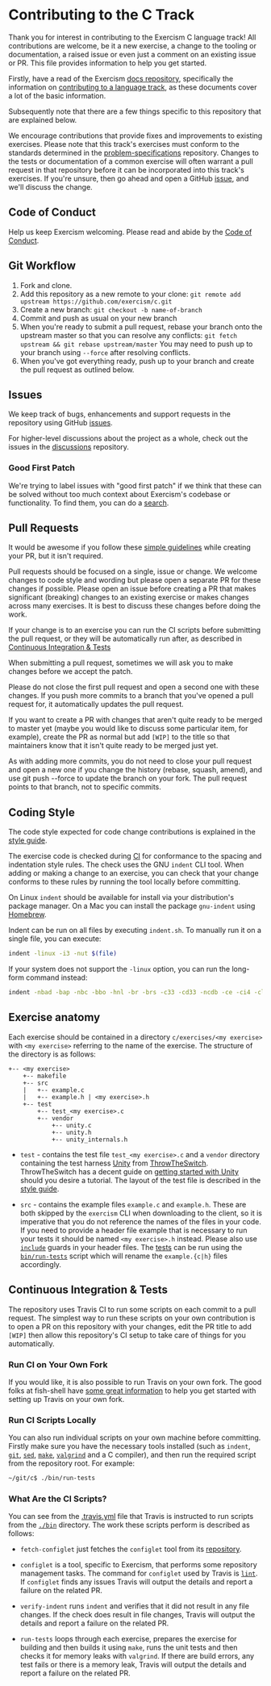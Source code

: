 # Contributing to the C Track

Thank you for interest in contributing to the Exercism C language track! 
All contributions are welcome, be it a new exercise, a change to the tooling or documentation, a raised issue or even just a comment on an existing issue or PR.
This file provides information to help you get started.

Firstly, have a read of the Exercism [docs repository](https://github.com/exercism/docs), specifically the information on [contributing to a language track](https://github.com/exercism/docs/blob/master/contributing-to-language-tracks/README.md), as these documents cover a lot of the basic information.

Subsequently note that there are a few things specific to this repository that are explained below.

We encourage contributions that provide fixes and improvements to existing exercises. 
Please note that this track's exercises must conform to the standards determined in the [problem-specifications](https://github.com/exercism/problem-specifications) repository.
Changes to the tests or documentation of a common exercise will often warrant a pull request in that repository before it can be incorporated into this track's exercises. 
If you're unsure, then go ahead and open a GitHub [issue](https://github.com/exercism/c/blob/master/docs/CONTRIBUTING.md#issues), and we'll discuss the change.

## Code of Conduct

Help us keep Exercism welcoming.
Please read and abide by the [Code of Conduct](https://github.com/exercism/exercism.io/blob/master/CODE_OF_CONDUCT.md).

## Git Workflow

1. Fork and clone.
2. Add this repository as a new remote to your clone: `git remote add upstream https://github.com/exercism/c.git`
3. Create a new branch: `git checkout -b name-of-branch`
4. Commit and push as usual on your new branch
5. When you're ready to submit a pull request, rebase your branch onto the upstream master so that you can resolve any conflicts: `git fetch upstream && git rebase upstream/master` You may need to push up to your branch using `--force` after resolving conflicts.
6. When you've got everything ready, push up to your branch and create the pull request as outlined below.

## Issues

We keep track of bugs, enhancements and support requests in the repository using GitHub [issues](https://github.com/exercism/c/issues).

For higher-level discussions about the project as a whole, check out the issues in the [discussions](https://github.com/exercism/discussions/issues) repository.

### Good First Patch

We're trying to label issues with "good first patch" if we think that these can be solved without too much context about Exercism's codebase or functionality. To find them, you can do a [search](https://github.com/exercism/c/good-first-patch).

## Pull Requests

It would be awesome if you follow these [simple guidelines](https://github.com/exercism/docs/blob/master/contributing/pull-request-guidelines.md) while creating your PR, but it isn't required.

Pull requests should be focused on a single, issue or change.
We welcome changes to code style and wording but please open a separate PR for these changes if possible.
Please open an issue before creating a PR that makes significant (breaking) changes to an existing exercise or makes changes across many exercises. It is best to discuss these changes before doing the work.

If your change is to an exercise you can run the CI scripts before submitting the pull request, or they will be automatically run after, as described in [Continuous Integration & Tests](https://github.com/exercism/c/blob/master/docs/CONTRIBUTING.md#continuous-integration--tests) 

When submitting a pull request, sometimes we will ask you to make changes before we accept the patch.

Please do not close the first pull request and open a second one with these changes.
If you push more commits to a branch that you've opened a pull request for, it automatically updates the pull request.

If you want to create a PR with changes that aren't quite ready to be merged to master yet (maybe you would like to discuss some particular item, for example), create the PR as normal but add `[WIP]` to the title so that maintainers know that it isn't quite ready to be merged just yet.

As with adding more commits, you do not need to close your pull request and open a new one if you change the history (rebase, squash, amend), and use git push --force to update the branch on your fork. 
The pull request points to that branch, not to specific commits.

## Coding Style

The code style expected for code change contributions is explained in the [style guide](https://github.com/exercism/c/blob/master/docs/C_STYLE_GUIDE.md).

The exercise code is checked during [CI](https://github.com/exercism/c/blob/master/docs/CONTRIBUTING.md#continuous-integration--tests) for conformance to the spacing and indentation style rules. 
The check uses the GNU `indent` CLI tool.
When adding or making a change to an exercise, you can check that your change conforms to these rules by running the tool locally before committing.

On Linux `indent` should be available for install via your distribution's package manager. 
On a Mac you can install the package `gnu-indent` using [Homebrew](https://brew.sh).

Indent can be run on all files by executing `indent.sh`.
To manually run it on a single file, you can execute:

```bash
indent -linux -i3 -nut $(file)
```

If your system does not support the `-linux` option, you can run the long-form command instead:

```bash
indent -nbad -bap -nbc -bbo -hnl -br -brs -c33 -cd33 -ncdb -ce -ci4 -cli0 -d0 -di1 -nfc1 -i3 -nut -ip0 -l80 -lp -npcs -nprs -npsl -sai -saf -saw -ncs -nsc -sob -nfca -cp33 -ss -il1 $(file)
```

## Exercise anatomy

Each exercise should be contained in a directory `c/exercises/<my exercise>` with `<my exercise>` referring to the name of the exercise. 
The structure of the directory is as follows:

```
+-- <my exercise>
    +-- makefile
    +-- src
    |   +-- example.c
    |   +-- example.h | <my exercise>.h
    +-- test
        +-- test_<my exercise>.c
        +-- vendor
            +-- unity.c
            +-- unity.h
            +-- unity_internals.h
```

* `test` - contains the test file `test_<my exercise>.c` and a `vendor` directory containing the test harness [Unity](http://www.throwtheswitch.org/unity/) from [ThrowTheSwitch](http://www.throwtheswitch.org/#intro-1-section).
ThrowTheSwitch has a decent guide on [getting started with Unity](http://www.throwtheswitch.org/getting-started-with-unity/) should you desire a tutorial. The layout of the test file is described in the [style guide](https://github.com/exercism/c/blob/master/docs/C_STYLE_GUIDE.md#test-file-layout).

* `src` - contains the example files `example.c` and `example.h`. These are both skipped by the `exercism` CLI when downloading to the client, so it is imperative that you do not reference the names of the files in your code. 
If you need to provide a header file example that is necessary to run your tests it should be named `<my exercise>.h` instead.
Please also use [`include`](http://faculty.cs.niu.edu/~mcmahon/CS241/c241man/node90.html) guards in your header files. 
The [tests](https://github.com/exercism/c/blob/master/docs/CONTRIBUTING.md#what-are-the-ci-scripts) can be run using the [`bin/run-tests`](https://github.com/exercism/c/blob/master/bin/run-tests) script which will rename the `example.{c|h}` files accordingly.

## Continuous Integration & Tests

The repository uses Travis CI to run some scripts on each commit to a pull request. 
The simplest way to run these scripts on your own contribution is to open a PR on this repository with your changes, edit the PR title to add `[WIP]` then allow this repository's CI setup to take care of things for you automatically.

### Run CI on Your Own Fork

If you would like, it is also possible to run Travis on your own fork. 
The good folks at fish-shell have [some great information](https://github.com/fish-shell/fish-shell/blob/master/CONTRIBUTING.md#travis-ci-build-and-test) to help you get started with setting up Travis on your own fork.

### Run CI Scripts Locally
You can also run individual scripts on your own machine before committing. 
Firstly make sure you have the necessary tools installed (such as `indent`, [`git`](https://git-scm.com/), [`sed`](https://www.gnu.org/software/sed/manual/sed.html), [`make`](https://www.gnu.org/software/make/), [`valgrind`](http://valgrind.org/) and a C compiler), and then run the required script from the repository root. For example:

```bash
~/git/c$ ./bin/run-tests
```

### What Are the CI Scripts?
You can see from the [.travis.yml](https://github.com/exercism/c/blob/master/.travis.yml) file that Travis is instructed to run scripts from the [`./bin`](https://github.com/exercism/c/tree/master/bin) directory. 
The work these scripts perform is described as follows:

- `fetch-configlet` just fetches the `configlet` tool from its [repository](https://github.com/exercism/configlet).

- `configlet` is a tool, specific to Exercism, that performs some repository management tasks. 
The command for `configlet` used by Travis is [`lint`](https://github.com/exercism/configlet/blob/master/README.md#lint). If `configlet` finds any issues Travis will output the details and report a failure on the related PR.

- `verify-indent` runs `indent` and verifies that it did not result in any file changes. 
If the check does result in file changes, Travis will output the details and report a failure on the related PR.

- `run-tests` loops through each exercise, prepares the exercise for building and then builds it using `make`, runs the unit tests and then checks it for memory leaks with `valgrind`.
If there are build errors, any test fails or there is a memory leak, Travis will output the details and report a failure on the related PR.
